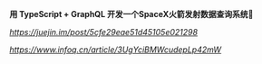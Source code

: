 **用 TypeScript + GraphQL 开发一个SpaceX火箭发射数据查询系统🚀**

*https://juejin.im/post/5cfe29eae51d45105e021298*

*https://www.infoq.cn/article/3UgYciBMWcudepLp42mW*


